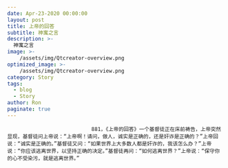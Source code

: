 ```yaml
---
date: Apr-23-2020 00:00:00
layout: post
title: 上帝的回答
subtitle: 神寓之言
description: >-
  神寓之言
image: >-
    /assets/img/Qtcreator-overview.png
optimized_image: >-
    /assets/img/Qtcreator-overview.png
category: Story
tags:
  - blog
  - Story
author: Ron
paginate: true
---
```


							　　881，《上帝的回答》一个基督徒正在床前祷告，上帝突然显现，基督徒问上帝说：“上帝啊！请问，做人，诚实是正确的，还是奸诈是正确的？”上帝回说：“诚实是正确的。”基督徒又问：“如果世界上大多数人都是奸诈的，我该怎么办？”上帝说：“你应该逃离世界，以坚持正确的决定。”基督徒再问：“如何逃离世界？”上帝说：“保守你的心不受染污，就是逃离世界。”
							
							
						